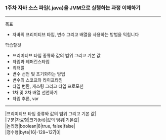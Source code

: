### 1주차 자바 소스 파일(.java)을 JVM으로 실행하는 과정 이해하기
---

목표                    
* 자바의 프리미티브 타입, 변수 그리고 배열을 사용하는 방법을 익힙니다
 
학습할것                 
* 프리미티브 타입 종류와 값의 범위 그리고 기본 값
* 타입과 레퍼런스타입
* 리터럴
* 변수 선언 및 초기화하는 방법
* 변수의 스코프와 라이프타임
* 타입 변환, 캐스팅 그리고 타입 프로모션
* 1차 및 2차 배열 선언하기
* 타입 추론, var     
---

|프리미티브 타입 종류와 값의 범위 그리고 기본 값|    
|구분|자료형|크기(bit)|값의 범위|기본값|           
|논리형|boolean|8|true, false|false|         
|정수형|byte|16|-128~127|0|               

